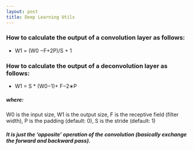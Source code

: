 ```yaml
---
layout: post
title: Deep Learning Utils
---
```

### How to calculate the output of a convolution layer as follows:

- W1 = (W0 −F+2P)/S + 1

### How to calculate the output of a deconvolution layer as follows:

- W1 = S * (W0−1)+ F−2∗P

##### where:

  W0 is the input size, W1 is the output size, F is the receptive field (filter width), P is the padding (default: 0), S is the stride (default: 1)
  
##### It is just the ‘opposite’ operation of the convolution (basically exchange the forward and backward pass).
